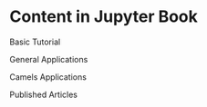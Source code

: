 Content in Jupyter Book
=======================

Basic Tutorial

General Applications

Camels Applications

Published Articles

